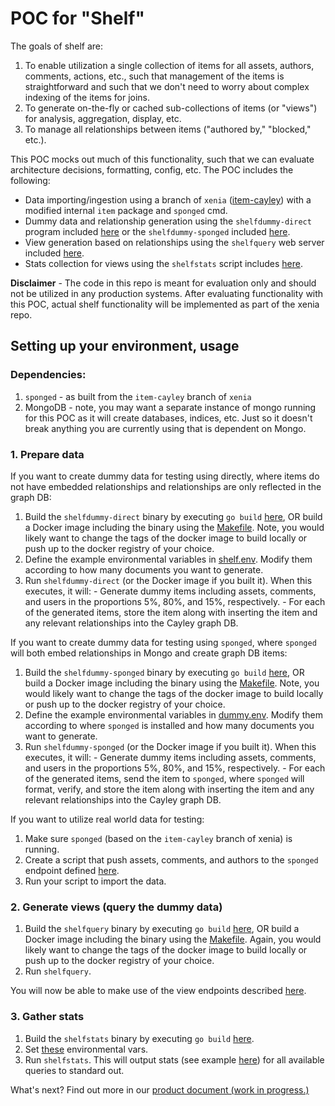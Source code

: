 # POC for "Shelf"

The goals of shelf are:

1. To enable utilization a single collection of items for all assets, authors, comments, actions, etc., such that management of the items is straightforward and such that we don't need to worry about complex indexing of the items for joins.
2. To generate on-the-fly or cached sub-collections of items (or "views") for analysis, aggregation, display, etc.
3. To manage all relationships between items ("authored by," "blocked," etc.).

This POC mocks out much of this functionality, such that we can evaluate architecture decisions, formatting, config, etc.  The POC includes the following:

- Data importing/ingestion using a branch of `xenia` ([item-cayley](https://github.com/coralproject/xenia/tree/item-cayley)) with a modified internal `item` package and `sponged` cmd.
- Dummy data and relationship generation using the `shelfdummy-direct` program included [here](shelfdummy-direct) or the `shelfdummy-sponged` included [here](shelfdummy-sponged).
- View generation based on relationships using the `shelfquery` web server included [here](shelfquery).
- Stats collection for views using the `shelfstats` script includes [here](shelfstats).

**Disclaimer** - The code in this repo is meant for evaluation only and should not be utilized in any production systems.  After evaluating functionality with this POC, actual shelf functionality will be implemented as part of the xenia repo.

## Setting up your environment, usage

### Dependencies:

  1. `sponged` - as built from the `item-cayley` branch of `xenia`
  2. MongoDB - note, you may want a separate instance of mongo running for this POC as it will create databases, indices, etc.  Just so it doesn't break anything you are currently using that is dependent on Mongo.

### 1. Prepare data

If you want to create dummy data for testing using directly, where items do not have embedded relationships and relationships are only reflected in the graph DB:

  1. Build the `shelfdummy-direct` binary by executing `go build` [here](shelfdummy-direct), OR build a Docker image including the binary using the [Makefile](shelfdummy-direct/Makefile).  Note, you would likely want to change the tags of the docker image to build locally or push up to the docker registry of your choice.
  2. Define the example environmental variables in [shelf.env](files/shelf.env).  Modify them according to how many documents you want to generate.
  3. Run `shelfdummy-direct` (or the Docker image if you built it).  When this executes, it will:
    - Generate dummy items including assets, comments, and users in the proportions 5%, 80%, and 15%, respectively.
    - For each of the generated items, store the item along with inserting the item and any relevant relationships into the Cayley graph DB.

If you want to create dummy data for testing using `sponged`, where `sponged` will both embed relationships in Mongo and create graph DB items:

  1. Build the `shelfdummy-sponged` binary by executing `go build` [here](shelfdummy-sponged), OR build a Docker image including the binary using the [Makefile](shelfdummy-sponged/Makefile).  Note, you would likely want to change the tags of the docker image to build locally or push up to the docker registry of your choice.
  2. Define the example environmental variables in [dummy.env](files/dummy.env).  Modify them according to where `sponged` is installed and how many documents you want to generate.
  3. Run `shelfdummy-sponged` (or the Docker image if you built it).  When this executes, it will:
    - Generate dummy items including assets, comments, and users in the proportions 5%, 80%, and 15%, respectively.
    - For each of the generated items, send the item to `sponged`, where `sponged` will format, verify, and store the item along with inserting the item and any relevant relationships into the Cayley graph DB.

If you want to utilize real world data for testing:

  1. Make sure `sponged` (based on the `item-cayley` branch of xenia) is running.
  2. Create a script that push assets, comments, and authors to the `sponged` endpoint defined [here](https://github.com/coralproject/xenia/blob/item-cayley/cmd/sponged/routes/routes.go#L108).
  3. Run your script to import the data.

### 2. Generate views (query the dummy data)

1. Build the `shelfquery` binary by executing `go build` [here](shelfquery), OR build a Docker image including the binary using the [Makefile](shelfquery/Makefile).  Again, you would likely want to change the tags of the docker image to build locally or push up to the docker registry of your choice.
2. Run `shelfquery`.

You will now be able to make use of the view endpoints described [here](shelfquery/README.md).

### 3. Gather stats

1. Build the `shelfstats` binary by executing `go build` [here](shelfstats).
2. Set [these](files/stats.env) environmental vars.
3. Run `shelfstats`.  This will output stats (see example [here](shelfstats/README.md)) for all available queries to standard out.

What's next? Find out more in our <a href="https://docs.google.com/document/d/1YEqoy0tbY7mknWxrINClEs9RV3b3nbD2QOvJw9Jo8lE/edit?usp=sharing">product document (work in progress.)</a>
